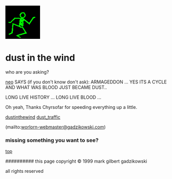 ![dancer](assets/dancer.gif)

# dust in the wind



 who are you asking?

[neo](neo.md)  SAYS (if you don't know don't ask): 
 ARMAGEDDON ... YES ITS A CYCLE AND WHAT WAS BLOOD JUST BECAME DUST.. 


 


 LONG LIVE HISTORY ... LONG LIVE BLOOD ... 


 Oh yeah, Thanks Chyrsofar for speeding everything up a little. 







  [dustinthewind](dustinthewind.md)  [dust_traffic](dust_traffic.md) 

 (mailto:worlorn-webmaster@gadzikowski.com) 

 
### missing something you want to see?



 [top](#top) 

 
########## this page copyright © 1999 mark gilbert gadzikowski

 all rights reserved